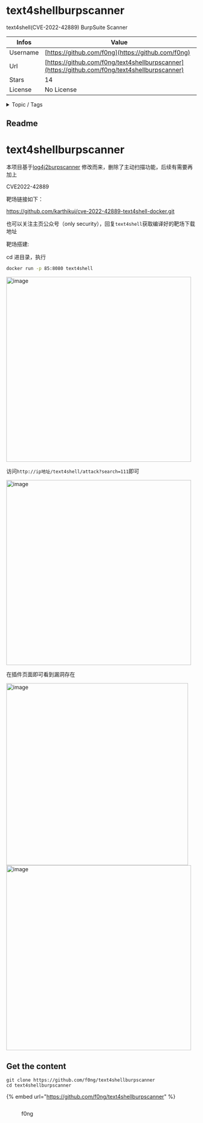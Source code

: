 # text4shellburpscanner

text4shell(CVE-2022-42889) BurpSuite Scanner

| Infos    | Value                                                              |
| -------- | -------------------------------------------------------------------|
| Username | [https://github.com/f0ng](https://github.com/f0ng) |
| Url      | [https://github.com/f0ng/text4shellburpscanner](https://github.com/f0ng/text4shellburpscanner)                                               |
| Stars    | 14                                                          |
| License  | No License                                                        |

<details>

<summary>Topic / Tags</summary>

* burp* burp-extensions

</details>

## Readme

# text4shellburpscanner

本项目基于[log4j2burpscanner](https://github.com/f0ng/log4j2burpscanner) 修改而来，删除了主动扫描功能，后续有需要再加上

CVE2022-42889

靶场链接如下：

https://github.com/karthikuj/cve-2022-42889-text4shell-docker.git

也可以关注主页公众号（only security），回复`text4shell`获取编译好的靶场下载地址

靶场搭建:

cd 进目录，执行

```bash
docker run -p 85:8080 text4shell
```

<img width="489" alt="image" src="https://user-images.githubusercontent.com/48286013/206665093-15f059f0-bfb0-48f7-bf0b-ead70134b2bd.png">

访问`http://ip地址/text4shell/attack?search=111`即可

<img width="489" alt="image" src="https://user-images.githubusercontent.com/48286013/206665258-232e4338-a6c4-43da-8d7c-b6b6a48f17af.png">

在插件页面即可看到漏洞存在

<img width="481" alt="image" src="https://user-images.githubusercontent.com/48286013/206665144-56d07d07-fd9c-4868-81e5-fc353f685a08.png">

<img width="489" alt="image" src="https://user-images.githubusercontent.com/48286013/206665169-bc211b1a-e150-4ccf-b5ba-d5e834bf99d9.png">





## Get the content

```
git clone https://github.com/f0ng/text4shellburpscanner
cd text4shellburpscanner
```

{% embed url="https://github.com/f0ng/text4shellburpscanner" %}

<figure><img src="https://avatars.githubusercontent.com/u/48286013?v=4" alt=""><figcaption><p>f0ng</p></figcaption></figure>
